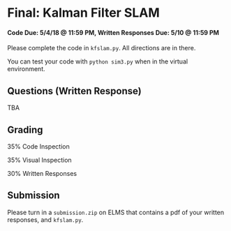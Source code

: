 # Final: Kalman Filter SLAM
#### Code Due: 5/4/18 @ 11:59 PM, Written Responses Due: 5/10 @ 11:59 PM

Please complete the code in `kfslam.py`. All directions are in there.

You can test your code with `python sim3.py` when in the virtual environment.

## Questions (Written Response)
TBA

## Grading
35% Code Inspection

35% Visual Inspection

30% Written Responses

## Submission
Please turn in a `submission.zip` on ELMS that contains a pdf of your written responses, and `kfslam.py`.
